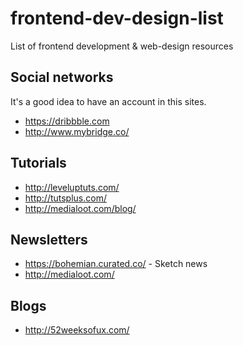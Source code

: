 # frontend-dev-design-list
List of frontend development &amp; web-design resources

## Social networks
It's a good idea to have an account in this sites.
* https://dribbble.com
* http://www.mybridge.co/

## Tutorials
* http://leveluptuts.com/
* http://tutsplus.com/
* http://medialoot.com/blog/

## Newsletters
* https://bohemian.curated.co/ - Sketch news
* http://medialoot.com/

## Blogs
* http://52weeksofux.com/
